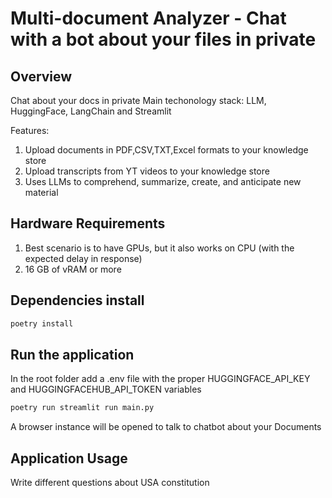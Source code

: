# Multi-document Analyzer - Chat with a bot about your files in private

## Overview
Chat about your docs in private
Main techonology stack: LLM, HuggingFace, LangChain and Streamlit 

Features:
1. Upload documents in PDF,CSV,TXT,Excel formats to your knowledge store
2. Upload transcripts from YT videos to your knowledge store
3. Uses LLMs to comprehend, summarize, create, and anticipate new material

## Hardware Requirements
1. Best scenario is to have GPUs, but it also works on CPU (with the expected delay in response)
2. 16 GB of vRAM or more


## Dependencies install 

```bash
poetry install
```

## Run the application
In the root folder add a .env file with the proper HUGGINGFACE_API_KEY and HUGGINGFACEHUB_API_TOKEN variables

```bash
poetry run streamlit run main.py
```

A browser instance will be opened to talk to chatbot about your Documents

## Application Usage
Write different questions about USA constitution